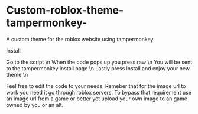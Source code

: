 # Custom-roblox-theme-tampermonkey-
A custom theme for the roblox website using tampermonkey


Install

Go to the script \n
When the code pops up you press raw \n
You will be sent to the tampermonkey install page \n
Lastly press install and enjoy your new theme \n


Feel free to edit the code to your needs.
Remeber that for the image url to work you need it go through roblox servers.
To bypass that requirement use an image url from a game or better yet upload your own image to an game owned by you or an alt.
